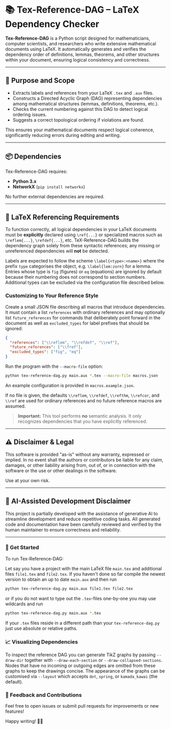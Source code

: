 # 📚 Tex-Reference-DAG – LaTeX Dependency Checker

**Tex-Reference-DAG** is a Python script designed for mathematicians, computer scientists, and researchers who write extensive mathematical documents using LaTeX.
It automatically generates and verifies the dependency order of definitions, lemmas, theorems, and other structures within your document,
ensuring logical consistency and correctness.

---

## 🎯 Purpose and Scope

* Extracts labels and references from your LaTeX `.tex` and `.aux` files.
* Constructs a Directed Acyclic Graph (DAG) representing dependencies among mathematical structures (lemmas, definitions, theorems, etc.).
* Checks the current numbering against this DAG to detect logical ordering issues.
* Suggests a correct topological ordering if violations are found.

This ensures your mathematical documents respect logical coherence, significantly reducing errors during editing and writing.

---

## 📦 Dependencies

Tex-Reference-DAG requires:

* **Python 3.x**
* **NetworkX** (`pip install networkx`)

No further external dependencies are required.

---

## 📜 LaTeX Referencing Requirements

To function correctly, all logical dependencies in your LaTeX documents must be **explicitly** declared using `\ref{...}` or specialized macros such as `\reflem{...}`, `\refdef{...}`, etc.
TeX-Reference-DAG builds the dependency graph solely from these syntactic references;
any missing or unreferenced dependencies will **not** be detected.

Labels are expected to follow the scheme `\label{<type>:<name>}` where the
prefix `type` categorises the object, e.g. `\label{lem:zorn}` for a lemma.
Entries whose type is `fig` (figures) or `eq` (equations) are ignored by
default because their numbering does not correspond to section numbers.
Additional types can be excluded via the configuration file described below.

### Customizing to Your Reference Style

Create a small JSON file describing all macros that introduce dependencies.
It must contain a list `references` with ordinary references and may
optionally list `future_references` for commands that deliberately point
forward in the document as well as `excluded_types` for label prefixes
that should be ignored:

```json
{
  "references": ["\\reflem", "\\refdef", "\\ref"],
  "future_references": ["\\fref"],
  "excluded_types": ["fig", "eq"]
}
```

Run the program with the `--macro-file` option:

```bash
python tex-reference-dag.py main.aux *.tex --macro-file macros.json
```

An example configuration is provided in `macros.example.json`.

If no file is given, the defaults `\\reflem`, `\\refdef`, `\\refthm`,
`\\refcor`, and `\\ref` are used for ordinary references and no future
reference macros are assumed.

> **Important:** This tool performs **no** semantic analysis.
> It only recognizes dependencies that you have explicitly referenced.

---

## ⚠️ Disclaimer & Legal

This software is provided "as-is" without any warranty, expressed or implied.
In no event shall the authors or contributors be liable for any claim, damages, or other liability arising from, out of, or in connection with the software or the use or other dealings in the software.

Use at your own risk.

---

## 🤖 AI-Assisted Development Disclaimer

This project is partially developed with the assistance of generative AI to streamline development and reduce repetitive coding tasks.
All generated code and documentation have been carefully reviewed and verified by the human maintainer to ensure correctness and reliability.

---

### 🚀 Get Started

To run Tex-Reference-DAG:

Let say you have a project with the main LaTeX file `main.tex` and additional files `file1.tex` and `file2.tex`.
If you haven't done so far compile the newest version to obtain an up to date `main.aux` and then run

```bash
python tex-reference-dag.py main.aux file1.tex file2.tex
```

or if you do not want to type out the `.tex`-files one-by-one you may use wildcards and run

```bash
python tex-reference-dag.py main.aux *.tex
```

If your `.tex` files reside in a different path than your `tex-reference-dag.py` just use absolute or relative paths.

### 📈 Visualizing Dependencies

To inspect the reference DAG you can generate TikZ graphs by passing
`--draw-dir` together with `--draw-each-section` or
`--draw-collapsed-sections`.
Nodes that have no incoming or outgoing edges are omitted from these graphs
to keep the drawings concise.
The appearance of the graphs can be customised via `--layout` which accepts
`dot`, `spring`, or `kamada_kawai` (the default).

### 📝 Feedback and Contributions

Feel free to open issues or submit pull requests for improvements or new features!

Happy writing! 📖✨
